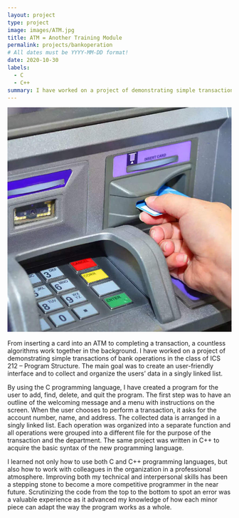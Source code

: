 ```yaml
---
layout: project
type: project
image: images/ATM.jpg
title: ATM = Another Training Module
permalink: projects/bankoperation
# All dates must be YYYY-MM-DD format!
date: 2020-10-30
labels:
  - C
  - C++
summary: I have worked on a project of demonstrating simple transactions of bank operations in the class of ICS 212 – Program Structure.
---
```


  <img class="ui medium right floated rounded image" src="../images/ATM.jpg">
  
From inserting a card into an ATM to completing a transaction, a countless algorithms work together in the background. I have worked on a project of demonstrating simple transactions of bank operations in the class of ICS 212 – Program Structure. The main goal was to create an user-friendly interface and to collect and organize the users’ data in a singly linked list.

By using the C programming language, I have created a program for the user to add, find, delete, and quit the program. The first step was to have an outline of the welcoming message and a menu with instructions on the screen. When the user chooses to perform a transaction, it asks for the account number, name, and address. The collected data is arranged in a singly linked list. Each operation was organized into a separate function and all operations were grouped into a different file for the purpose of the transaction and the department. The same project was written in C++ to acquire the basic syntax of the new programming language.

I learned not only how to use both C and C++ programming languages, but also how to work with colleagues in the organization in a professional atmosphere. Improving both my technical and interpersonal skills has been a stepping stone to become a more competitive programmer in the near future. Scrutinizing the code from the top to the bottom to spot an error was a valuable experience as it advanced my knowledge of how each minor piece can adapt the way the program works as a whole.
